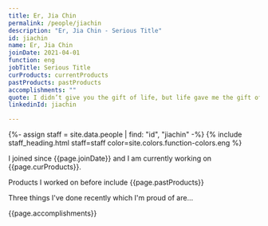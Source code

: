 ```yaml
---
title: Er, Jia Chin
permalink: /people/jiachin
description: "Er, Jia Chin - Serious Title"
id: jiachin
name: Er, Jia Chin
joinDate: 2021-04-01
function: eng
jobTitle: Serious Title
curProducts: currentProducts
pastProducts: pastProducts
accomplishments: ""
quote: I didn’t give you the gift of life, but life gave me the gift of you.
linkedinId: jiachin

---
```


{%- assign staff = site.data.people | find: "id", "jiachin" -%}
{% include staff_heading.html staff=staff color=site.colors.function-colors.eng %}

<p>I joined since {{page.joinDate}} and I am currently working on {{page.curProducts}}.</p>

<p>Products I worked on before include {{page.pastProducts}}</p>

<p>Three things I've done recently which I'm proud of are...</p>
{{page.accomplishments}}

